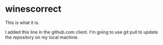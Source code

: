 # winescorrect
This is what it is.



I added this line in the github.com client. I'm going to use git pull to update the repository on my local machine.
